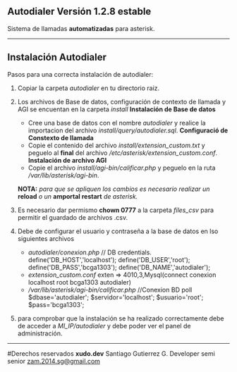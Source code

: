 ## Autodialer Versión 1.2.8 estable

Sistema de llamadas **automatizadas** para asterisk.

---

## Instalación Autodialer

Pasos para una correcta instalación de autodialer:

1. Copiar la carpeta *autodialer* en tu directorio raiz.
2. Los archivos de Base de datos, configuración de contexto de llamada y AGI se encuentan en la carpeta *install*
    **Instalación de Base de datos**
    - Cree una base de datos con el nombre *autodialer* y realice la importacion del archivo *install/query/autodialer.sql*.
    **Configuració de Constexto de llamada**
    - Copie el contenido del archivo *install/extension_custom.txt* y peguelo al **final** del archivo */etc/asterisk/extension_custom.conf*.
    **Instalación de archivo AGI**
    - Copie el archivo *install/agi-bin/calificar.php* y peguelo en la ruta */var/lib/asterisk/agi-bin*.

    **NOTA:** *para que se apliquen los cambios es necesario realizar un* **reload** *o un* **amportal restart** *de asterisk.*

3. Es necesario dar permismo **chown 0777** a la carpeta *files_csv* para permitir el guardado de archivos .csv.

4. Debe de configurar el usuario y contraseña a la base de datos en lso siguientes archivos
    - *autodialer/conexion.php*
        // DB credentials.
	    define('DB_HOST','localhost');
	    define('DB_USER','root');
	    define('DB_PASS','bcga1303');
	    define('DB_NAME','autodialer');
    - *extension_custom.conf*
        exten => 4010,3,Mysql(connect conexion localhost root bcga1303 autodialer)
    - */var/lib/asterisk/agi-bin/calificar.php*
        //Conexion BD poll
        $dbase='autodialer';
        $servidor='localhost';
        $usuario='root';
        $pass='bcga1303';
5. para comprobar que la instalación se ha realizado correctamente debe de acceder a *MI_IP/autodialer* y debe poder ver el panel de administración.

---

#Derechos reservados
**xudo.dev**
Santiago Gutierrez G.
Developer semi senior
zam.2014.sg@gmail.com
